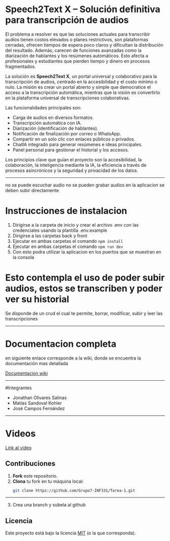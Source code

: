 # Speech2Text X – Solución definitiva para transcripción de audios

El problema a resolver es que las soluciones actuales para transcribir audios tienen costos elevados o planes restrictivos, son plataformas cerradas, ofrecen tiempos de espera poco claros y dificultan la distribución del resultado. Además, carecen de funciones avanzadas como la diarización de hablantes y los resúmenes automáticos. Esto afecta a profesionales y estudiantes que pierden tiempo y dinero en procesos fragmentados.

La solución es **Speech2Text X**, un portal universal y colaborativo para la transcripción de audios, centrado en la accesibilidad y el costo mínimo o nulo. La misión es crear un portal abierto y simple que democratice el acceso a la transcripción automática, mientras que la visión es convertirlo en la plataforma universal de transcripciones colaborativas.

Las funcionalidades principales son:

* Carga de audios en diversos formatos.
* Transcripción automática con IA.
* Diarización (identificación de hablantes).
* Notificación de finalización por correo o WhatsApp.
* Compartir en un solo clic con enlaces públicos o privados.
* ChatIA integrado para generar resúmenes e ideas principales.
* Panel personal para gestionar el historial y los accesos.

Los principios clave que guían el proyecto son la accesibilidad, la colaboración, la inteligencia mediante la IA, la eficiencia a través de procesos asincrónicos y la seguridad y privacidad de los datos.

***


no se puede escuchar audio
no se pueden grabar audios en la aplicacion se deben subir directamente

# Instrucciones de instalacion
1. Dirigirse a la carpeta de inicio y crear el archivo .env con las credenciales usando la plantilla .env.example
1. Dirigirse a las carpetas back y front
1. Ejecutar en ambas carpetas el comando ``` npm install ```
1. Ejecutar en ambas carpetas el comando  ``` npm run dev ```
1. Con esto podra utilizar la aplicacion en los puertos que se muestran en la consola

# Esto contempla el uso de poder subir audios, estos se transcriben y poder ver su historial
Se disponde de un crud el cual te permite, borrar, modificar, subir y leer las transcripciones

***

# Documentacion completa

en siguiente enlace corresponde a la wiki, donde se encuentra la documentación mas detallada

[Documentacion wiki](https://github.com/Equipo-4-INF331/Speech2Text-X/wiki)

***

#Integrantes
* Jonathan Olivares Salinas
* Matías Sandoval Kohler
* José Campos Fernández

***

# Videos

[Link al video](https://youtu.be/18uwsg-9-bQ)

## Contribuciones


1. **Fork** este repositorio.  
2. **Clona** tu fork en tu máquina local:  
   ```bash
   git clone https://github.com/Grupo7-INF331/Tarea-1.git
---

3. Crea una branch y subela al github
   
## Licencia


Este proyecto está bajo la licencia [MIT](LICENSE) (o la que corresponda).
